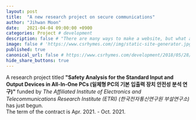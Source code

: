 ```yaml
---
layout: post
title:  "A new research project on secure communications"
author: "Jihwan Moon"
date:   2021-04-04 09:00:00 +0900
categories: Project # development
description: false # "There are many ways to make a website, but what about static site generators"
image: false # 'https://www.csrhymes.com//img/static-site-generator.jpg'
published: true
canonical_url: false # https://www.csrhymes.com/development/2018/05/28/why-use-a-static-site-generator.html
hide_share_buttons: true
---
```


A research project titled __"Safety Analysis for the Standard Input and Output Devices in All-In-One PCs (일체형 PC의 기본 입출력 장치 안전성 분석 연구)"__ funded by _The Affiliated Institute of Electronics and Telecommunications Research Institute (ETRI)_ _(한국전자통신연구원 부설연구소)_ has just begun.      
The term of the contract is Apr. 2021. - Oct. 2021.      